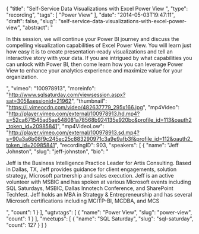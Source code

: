 {
  "title": "Self-Service Data Visualizations with Excel Power View ",
  "type": "recording",
  "tags": [
    "Power View"
  ],
  "date": "2014-05-03T19:47:11",
  "draft": false,
  "slug": "self-service-data-visualizations-with-excel-power-view",
  "abstract": "<p>In this session, we will continue your Power BI journey and discuss the compelling visualization capabilities of Excel Power View. You will learn just how easy it is to create presentation-ready visualizations and tell an interactive story with your data. If you are intrigued by what capabilities you can unlock with Power BI, then come learn how you can leverage Power View to enhance your analytics experience and maximize value for your organization.</p>",
  "vimeo": "100978913",
  "moreinfo": "http://www.sqlsaturday.com/viewsession.aspx?sat=305&sessionid=21962",
  "thumbnail": "https://i.vimeocdn.com/video/482637779_295x166.jpg",
  "mp4Video": "http://player.vimeo.com/external/100978913.hd.mp4?s=52ca671545ad5ae548081a78568b924135e920bc&profile_id=113&oauth2_token_id=20985841",
  "mp4VideoLow": "http://player.vimeo.com/external/100978913.sd.mp4?s=90a3a6b08f9c245ec25c883290971c3a9e9afb3f&profile_id=112&oauth2_token_id=20985841",
  "recordingID": 903,
  "speakers": [
    {
      "name": "Jeff Johnston",
      "slug": "jeff-johnston",
      "bio": "<p>Jeff is the Business Intelligence Practice Leader for Artis Consulting. Based in Dallas, TX, Jeff provides guidance for client engagements, solution strategy, Microsoft partnership and sales execution. Jeff is an active volunteer with MSBIC and has spoken at various Microsoft events including SQL Saturdays, MSBIC, Dallas Innotech Conference, and SharePoint Techfest. Jeff holds an MBA in Strategy & Entrepreneurship and has several Microsoft certifications including MCITP-BI, MCDBA, and MCS</p>",
      "count": 1
    }
  ],
  "ugtvtags": [
    {
      "name": "Power View",
      "slug": "power-view",
      "count": 1
    }
  ],
  "meetups": [
    {
      "name": "SQL Saturday",
      "slug": "sql-saturday",
      "count": 127
    }
  ]
}